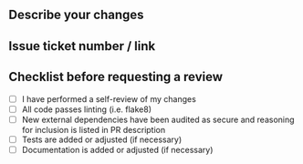 ## Describe your changes

## Issue ticket number / link

## Checklist before requesting a review
- [ ] I have performed a self-review of my changes
- [ ] All code passes linting (i.e. flake8)
- [ ] New external dependencies have been audited as secure and reasoning for inclusion is listed in PR description
- [ ] Tests are added or adjusted (if necessary)
- [ ] Documentation is added or adjusted (if necessary)
